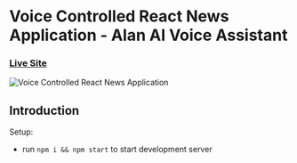 # Voice Controlled React News Application - Alan AI Voice Assistant

### [Live Site](https://alan-ai-interactive-app.netlify.app/)

![Voice Controlled React News Application](https://i.ibb.co/SVyK6Nh/Screenshot-2020-08-03-at-21-24-23.png)

## Introduction

Setup:
- run ```npm i && npm start``` to start development server
